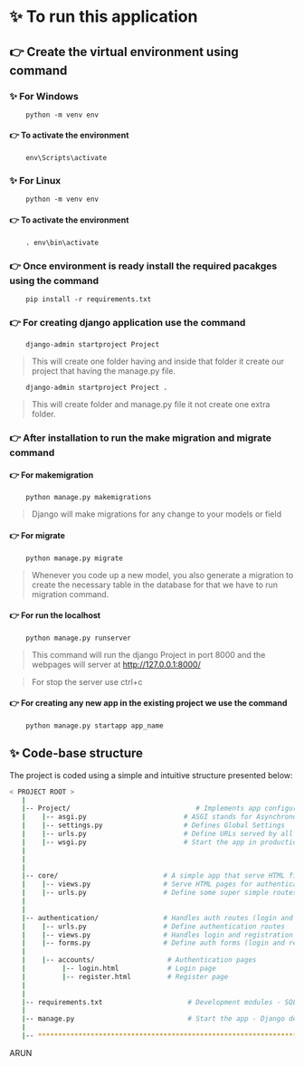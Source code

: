 # ✨ To run this application 

## 👉 Create the virtual environment using command 

### ✨ For Windows

```
    python -m venv env
```
#### 👉 To activate the environment 

```
    env\Scripts\activate
```

### ✨ For Linux

```
    python -m venv env
```
#### 👉 To activate the environment

```
    . env\bin\activate
```


### 👉 Once environment is ready install the required pacakges using the command 

```
    pip install -r requirements.txt
```
### 👉 For creating django application use the command 

```
    django-admin startproject Project 
```
> This will create one folder having and inside that folder it create our project that having the manage.py file.

```
    django-admin startproject Project .
```
> This will create folder and manage.py file it not create one extra folder.

### 👉 After installation to run the make migration and migrate command

#### 👉 For makemigration
```
    python manage.py makemigrations
```
> Django will make migrations for any change to your models or field 

#### 👉 For migrate
```
    python manage.py migrate
```
> Whenever you code up a new model, you also generate a migration to create the necessary table in the database for that we have to run migration command.


#### 👉 For run the localhost

```
    python manage.py runserver
```
> This command will run the django Project in port 8000 and the webpages will server at <a>http://127.0.0.1:8000/</a>

> For stop the server use ctrl+c

#### 👉 For creating any new app in the existing project we use the command

```
    python manage.py startapp app_name
```


## ✨ Code-base structure

The project is coded using a simple and intuitive structure presented below:

```bash
< PROJECT ROOT >
   |
   |-- Project/                               # Implements app configuration
   |    |-- asgi.py                        # ASGI stands for Asynchronous Server Gateway interface
   |    |-- settings.py                    # Defines Global Settings
   |    |-- urls.py                        # Define URLs served by all apps/nodes
   |    |-- wsgi.py                        # Start the app in production and wsgi stand for Web Server Gateway Interface
   |
   |    
   |
   |-- core/                          # A simple app that serve HTML files
   |    |-- views.py                  # Serve HTML pages for authenticated users
   |    |-- urls.py                   # Define some super simple routes  
   |    
   |
   |-- authentication/                # Handles auth routes (login and register)
   |    |-- urls.py                   # Define authentication routes  
   |    |-- views.py                  # Handles login and registration  
   |    |-- forms.py                  # Define auth forms (login and register)       
   |         
   |    |-- accounts/                  # Authentication pages
   |         |-- login.html            # Login page
   |         |-- register.html         # Register page
   |         
   |
   |-- requirements.txt                     # Development modules - SQLite storage
   |
   |-- manage.py                            # Start the app - Django default start script
   |
   |-- ************************************************************************
```
ARUN
